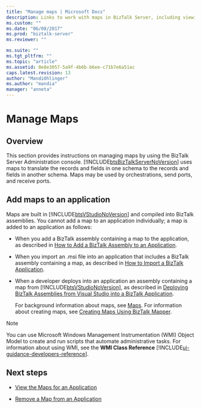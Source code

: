 ```yaml
---
title: "Manage maps | Microsoft Docs"
description: Links to work with maps in BizTalk Server, including viewing and removing maps 
ms.custom: ""
ms.date: "06/08/2017"
ms.prod: "biztalk-server"
ms.reviewer: ""

ms.suite: ""
ms.tgt_pltfrm: ""
ms.topic: "article"
ms.assetid: 0e8e3057-5a9f-4b6b-b6ee-c71b7e6a51ac
caps.latest.revision: 13
author: "MandiOhlinger"
ms.author: "mandia"
manager: "anneta"
---
```

# Manage Maps

## Overview
This section provides instructions on managing maps by using the BizTalk Server Administration console. [!INCLUDE[btsBizTalkServerNoVersion](../includes/btsbiztalkservernoversion-md.md)] uses maps to translate the records and fields in one schema to the records and fields in another schema. Maps may be used by orchestrations, send ports, and receive ports.  

## Add maps to an application  
 Maps are built in [!INCLUDE[btsVStudioNoVersion](../includes/btsvstudionoversion-md.md)] and compiled into BizTalk assemblies. You cannot add a map to an application individually; a map is added to an application as follows:  
  
- When you add a BizTalk assembly containing a map to the application, as described in [How to Add a BizTalk Assembly to an Application](../core/how-to-add-a-biztalk-assembly-to-an-application.md).  
  
- When you import an .msi file into an application that includes a BizTalk assembly containing a map, as described in [How to Import a BizTalk Application](../core/how-to-import-a-biztalk-application.md).  
  
- When a developer deploys into an application an assembly containing a map from [!INCLUDE[btsVStudioNoVersion](../includes/btsvstudionoversion-md.md)], as described in [Deploying BizTalk Assemblies from Visual Studio into a BizTalk Application](../core/deploying-biztalk-assemblies-from-visual-studio-into-a-biztalk-application.md).  
  
  For background information about maps, see [Maps](../core/maps.md). For information about creating maps, see [Creating Maps Using BizTalk Mapper](../core/creating-maps-using-biztalk-mapper.md).  
  
> [!NOTE]
>  You can use Microsoft Windows Management Instrumentation (WMI) Object Model to create and run scripts that automate administrative tasks. For information about using WMI, see the **WMI Class Reference** [!INCLUDE[ui-guidance-developers-reference](../includes/ui-guidance-developers-reference.md)].
  
## Next steps 
  
-   [View the Maps for an Application](../core/how-to-view-the-maps-for-an-application.md)  
  
-   [Remove a Map from an Application](../core/how-to-remove-a-map-from-an-application.md)